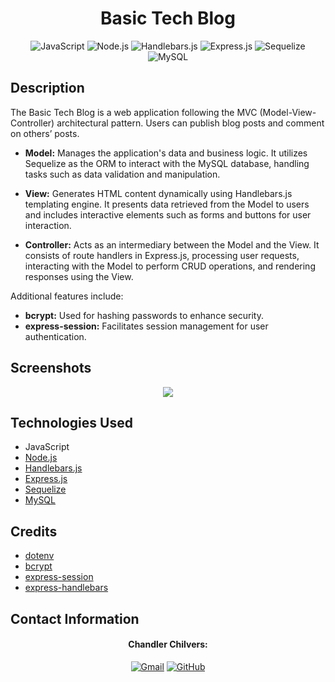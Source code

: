 <h1 align="center">
  Basic Tech Blog
</h1>

<p align="center">
    <img src="https://img.shields.io/badge/JavaScript-F7DF1E?logo=javascript&logoColor=000&style=for-the-badge" alt="JavaScript">    
    <img src="https://img.shields.io/badge/Node.js-339933.svg?style=for-the-badge&logo=nodedotjs&logoColor=white" alt="Node.js">
    <img src="https://img.shields.io/badge/Handlebars.js-000?logo=handlebarsdotjs&logoColor=fff&style=for-the-badge" alt="Handlebars.js">
    <img src="https://img.shields.io/badge/Express-000?logo=express&logoColor=fff&style=for-the-badge" alt="Express.js">
    <img src="https://img.shields.io/badge/Sequelize-52B0E7?logo=sequelize&logoColor=fff&style=for-the-badge" alt="Sequelize">
    <img src="https://img.shields.io/badge/MySQL-4479A1?logo=mysql&logoColor=fff&style=for-the-badge" alt="MySQL">
</p>

## Description
The Basic Tech Blog is a web application following the MVC (Model-View-Controller) architectural pattern. Users can publish blog posts and comment on others’ posts.

* **Model:** Manages the application's data and business logic. It utilizes Sequelize as the ORM to interact with the MySQL database, handling tasks such as data validation and manipulation.

* **View:** Generates HTML content dynamically using Handlebars.js templating engine. It presents data retrieved from the Model to users and includes interactive elements such as forms and buttons for user interaction.

* **Controller:** Acts as an intermediary between the Model and the View. It consists of route handlers in Express.js, processing user requests, interacting with the Model to perform CRUD operations, and rendering responses using the View.

Additional features include:

* **bcrypt:** Used for hashing passwords to enhance security.
* **express-session:** Facilitates session management for user authentication.

## Screenshots
<div align="center">
    <img src="https://github.com/cwchilvers/Node-JS-Note-Taker/assets/59628271/94836eb5-59f7-4b7a-a3fb-7df44334df45">
</div>

## Technologies Used
* JavaScript
* [Node.js](https://nodejs.org/en/)
* [Handlebars.js](https://handlebarsjs.com/)
* [Express.js](https://expressjs.com/)
* [Sequelize](https://sequelize.org/)
* [MySQL](https://www.mysql.com/)

## Credits
* [dotenv](https://www.npmjs.com/package/dotenv)
* [bcrypt](https://www.npmjs.com/package/bcrypt)
* [express-session](https://www.npmjs.com/package/express-session)
* [express-handlebars](https://www.npmjs.com/package/express-handlebars)

## Contact Information
<h4 align="center">Chandler Chilvers:</h4>
<p align="center">
    <a href="mailto:cwchilvers@gmail.com"><img src="https://img.shields.io/badge/Gmail-D14836?style=for-the-badge&logo=gmail&logoColor=white" alt="Gmail"></a>
    <a href="https://github.com/cwchilvers"><img src="https://img.shields.io/badge/GitHub-181717.svg?style=for-the-badge&logo=GitHub&logoColor=white" alt="GitHub"></a>
</p>